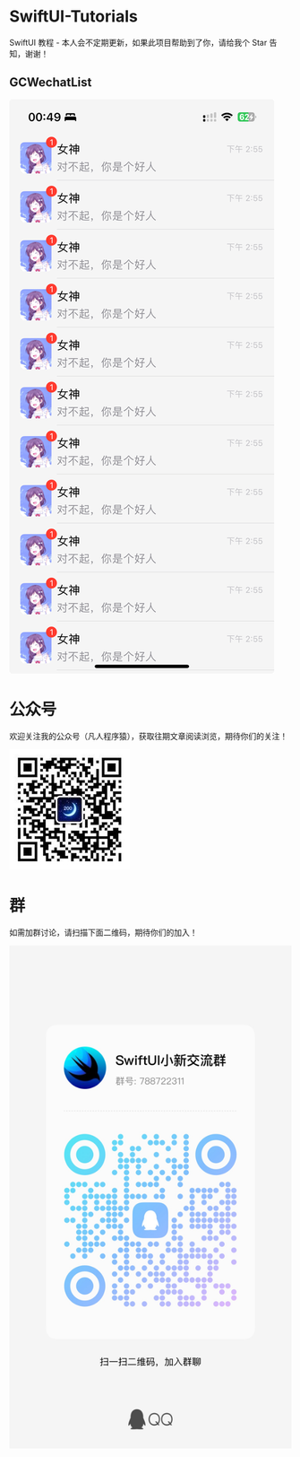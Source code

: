 # SwiftUI-Tutorials
SwiftUI 教程 - 本人会不定期更新，如果此项目帮助到了你，请给我个 Star 告知，谢谢！



## GCWechatList

![](blog_image/IMG_415DCD390527-1.jpeg)



# 公众号

欢迎关注我的公众号（凡人程序猿），获取往期文章阅读浏览，期待你们的关注！

![](blog_image/68747470733a2f2f747661312e73696e61696d672e636e2f6c617267652f30303753385a496c677931676479323865726a71376a3330357a30357a3074322e6a7067.jpeg)



# 群

如需加群讨论，请扫描下面二维码，期待你们的加入！

![](blog_image/29365E80F7D9CC192EF0409A8867A4CD.png)
